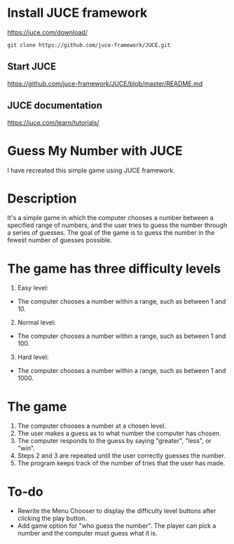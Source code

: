 # Install JUCE framework

https://juce.com/download/

```
git clone https://github.com/juce-framework/JUCE.git
```

## Start JUCE

https://github.com/juce-framework/JUCE/blob/master/README.md

## JUCE documentation

https://juce.com/learn/tutorials/

# Guess My Number with JUCE

I have recreated this simple game using JUCE framework.

# Description

It's a simple game in which the computer chooses a number between a specified range of numbers, and the user tries to guess the number through a series of guesses. The goal of the game is to guess the number in the fewest number of guesses possible.

# The game has three difficulty levels

1. Easy level:
- The computer chooses a number within a range, such as between 1 and 10.
2. Normal level:
- The computer chooses a number within a range, such as between 1 and 100.
3. Hard level:
- The computer chooses a number within a range, such as between 1 and 1000.

# The game

1. The computer chooses a number at a chosen level.
2. The user makes a guess as to what number the computer has chosen.
3. The computer responds to the guess by saying "greater", "less", or "win".
4. Steps 2 and 3 are repeated until the user correctly guesses the number.
5. The program keeps track of the number of tries that the user has made.

# To-do

- Rewrite the Menu Chooser to display the difficulty level buttons after clicking the play button.
- Add game option for "who guess the number". The player can pick a number and the computer must guess what it is.
